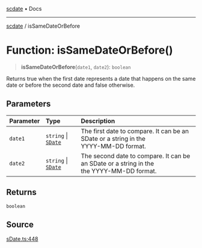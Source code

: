 [scdate](../README.md) • Docs

---

[scdate](../README.md) / isSameDateOrBefore

# Function: isSameDateOrBefore()

> **isSameDateOrBefore**(`date1`, `date2`): `boolean`

Returns true when the first date represents a date that happens on the same
date or before the second date and false otherwise.

## Parameters

| Parameter | Type                                       | Description                                                                                   |
| :-------- | :----------------------------------------- | :-------------------------------------------------------------------------------------------- |
| `date1`   | `string` \| [`SDate`](../classes/SDate.md) | The first date to compare. It can be an SDate or a string in the<br />YYYY-MM-DD format.      |
| `date2`   | `string` \| [`SDate`](../classes/SDate.md) | The second date to compare. It can be an SDate or a string in the<br />the YYYY-MM-DD format. |

## Returns

`boolean`

## Source

[sDate.ts:448](https://github.com/ericvera/scdate/blob/26a0ee551696abb8d0e853bcc8b83fccd84ac8ae/src/sDate.ts#L448)
